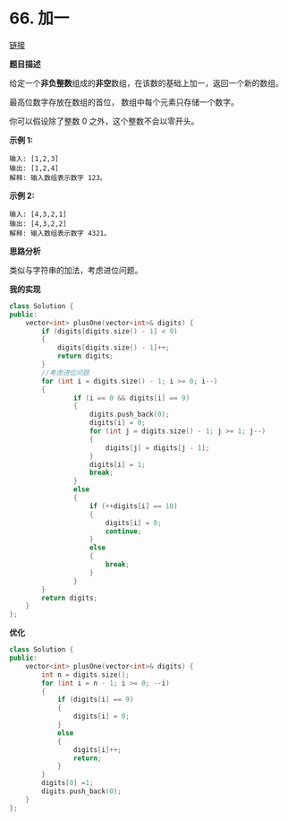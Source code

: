 # 66. 加一

[链接](https://leetcode-cn.com/problems/plus-one/description/)

**题目描述**

给定一个**非负整数**组成的**非空**数组，在该数的基础上加一，返回一个新的数组。

最高位数字存放在数组的首位， 数组中每个元素只存储一个数字。

你可以假设除了整数 0 之外，这个整数不会以零开头。

**示例 1:**

```
输入: [1,2,3]
输出: [1,2,4]
解释: 输入数组表示数字 123。
```

**示例 2:**

```
输入: [4,3,2,1]
输出: [4,3,2,2]
解释: 输入数组表示数字 4321。
```

**思路分析**

类似与字符串的加法，考虑进位问题。

**我的实现**

```c++
class Solution {
public:
    vector<int> plusOne(vector<int>& digits) {
		if (digits[digits.size() - 1] < 9)
		{
			digits[digits.size() - 1]++;
			return digits;
		}
		//考虑进位问题
		for (int i = digits.size() - 1; i >= 0; i--)
		{
				if (i == 0 && digits[i] == 9)
				{
					digits.push_back(0);
					digits[i] = 0;
					for (int j = digits.size() - 1; j >= 1; j--)
					{
						digits[j] = digits[j - 1];
					}
					digits[i] = 1;
					break;
				}
				else
				{
					if (++digits[i] == 10)
					{
						digits[i] = 0;
						continue;
					}
					else
					{
						break;
					}
				}
		}
		return digits;
	}
};
```

**优化**

```c++
class Solution {
public:
    vector<int> plusOne(vector<int>& digits) {
        int n = digits.size();
		for (int i = n - 1; i >= 0; --i)
		{
			if (digits[i] == 9)
			{
				digits[i] = 0;
			}
			else
			{
				digits[i]++;
				return;
			}
		}
		digits[0] =1;
		digits.push_back(0);
    }
};
```

